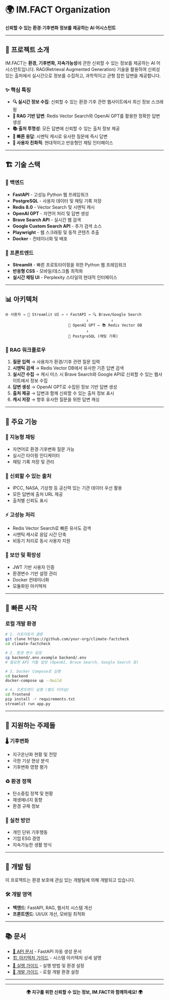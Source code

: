  # 🌍 IM.FACT Organization

**신뢰할 수 있는 환경·기후변화 정보를 제공하는 AI 어시스턴트**

---

## 🚀 프로젝트 소개

IM.FACT는 **환경, 기후변화, 지속가능성**에 관한 신뢰할 수 있는 정보를 제공하는 AI 어시스턴트입니다. RAG(Retrieval Augmented Generation) 기술을 활용하여 신뢰성 있는 출처에서 실시간으로 정보를 수집하고, 과학적이고 균형 잡힌 답변을 제공합니다.

### ✨ 핵심 특징

- **🔍 실시간 정보 수집**: 신뢰할 수 있는 환경·기후 관련 웹사이트에서 최신 정보 스크래핑
- **🧠 RAG 기반 답변**: Redis Vector Search와 OpenAI GPT를 활용한 정확한 답변 생성  
- **📚 출처 투명성**: 모든 답변에 신뢰할 수 있는 출처 정보 제공
- **💨 빠른 응답**: 시멘틱 캐시로 유사한 질문에 즉시 답변
- **📱 사용자 친화적**: 현대적이고 반응형인 채팅 인터페이스

---

## 🏗️ 기술 스택

### 🔧 백엔드
- **FastAPI** - 고성능 Python 웹 프레임워크
- **PostgreSQL** - 사용자 데이터 및 채팅 기록 저장
- **Redis 8.0** - Vector Search 및 시멘틱 캐시
- **OpenAI GPT** - 자연어 처리 및 답변 생성
- **Brave Search API** - 실시간 웹 검색
- **Google Custom Search API** - 추가 검색 소스
- **Playwright** - 웹 스크래핑 및 동적 콘텐츠 추출
- **Docker** - 컨테이너화 및 배포

### 🎨 프론트엔드  
- **Streamlit** - 빠른 프로토타이핑을 위한 Python 웹 프레임워크
- **반응형 CSS** - 모바일/데스크톱 최적화
- **실시간 채팅 UI** - Perplexity 스타일의 현대적 인터페이스

---

## 📊 아키텍처

```
🌐 사용자 → 🎨 Streamlit UI → ⚡ FastAPI → 🔍 Brave/Google Search
                                    ↓          ↓
                            🧠 OpenAI GPT ← 📚 Redis Vector DB
                                    ↓
                            💾 PostgreSQL (채팅 기록)
```

### 🔄 RAG 워크플로우

1. **질문 입력** → 사용자가 환경/기후 관련 질문 입력
2. **시멘틱 검색** → Redis Vector DB에서 유사한 기존 답변 검색
3. **실시간 수집** → 캐시 미스 시 Brave Search와 Google API로 신뢰할 수 있는 웹사이트에서 정보 수집
4. **답변 생성** → OpenAI GPT로 수집된 정보 기반 답변 생성
5. **출처 제공** → 답변과 함께 신뢰할 수 있는 출처 정보 표시
6. **캐시 저장** → 향후 유사한 질문을 위한 답변 캐싱

---

## 🎯 주요 기능

### 💬 지능형 채팅
- 자연어로 환경·기후변화 질문 가능
- 실시간 타이핑 인디케이터
- 채팅 기록 저장 및 관리

### 📖 신뢰할 수 있는 출처
- IPCC, NASA, 기상청 등 공신력 있는 기관 데이터 우선 활용
- 모든 답변에 출처 URL 제공
- 출처별 신뢰도 표시

### ⚡ 고성능 처리
- Redis Vector Search로 빠른 유사도 검색
- 시멘틱 캐시로 응답 시간 단축
- 비동기 처리로 동시 사용자 지원

### 🔐 보안 및 확장성
- JWT 기반 사용자 인증
- 환경변수 기반 설정 관리
- Docker 컨테이너화
- 모듈화된 아키텍처

---

## 🚀 빠른 시작

### 로컬 개발 환경

```bash
# 1. 리포지토리 클론
git clone https://github.com/your-org/climate-factcheck
cd climate-factcheck

# 2. 환경 변수 설정
cp backend/.env.example backend/.env
# 필요한 API 키들 설정 (OpenAI, Brave Search, Google Search 등)

# 3. Docker Compose로 실행
cd backend
docker-compose up --build

# 4. 프론트엔드 실행 (별도 터미널)
cd frontend
pip install -r requirements.txt
streamlit run app.py
```

---

## 📝 지원하는 주제들

### 🌡️ 기후변화
- 지구온난화 현황 및 전망
- 극한 기상 현상 분석
- 기후변화 영향 평가

### ♻️ 환경 정책
- 탄소중립 정책 및 현황
- 재생에너지 동향
- 환경 규제 정보

### 🌱 실천 방안
- 개인 단위 기후행동
- 기업 ESG 경영
- 지속가능한 생활 방식

---

## 🔧 개발 팀

이 프로젝트는 환경 보호에 관심 있는 개발팀에 의해 개발되고 있습니다.

### 🛠️ 개발 영역
- **백엔드**: FastAPI, RAG, 웹서치 시스템 개선
- **프론트엔드**: UI/UX 개선, 모바일 최적화

---

## 📚 문서

- [📖 API 문서](http://localhost:8000/docs) - FastAPI 자동 생성 문서
- [🏗️ 아키텍처 가이드](./docs/architecture.md) - 시스템 아키텍처 상세 설명
- [🚀 실행 가이드](./docs/deployment.md) - 실행 방법 및 환경 설정
- [🔧 개발 가이드](./docs/development.md) - 로컬 개발 환경 설정

---

---

<div align="center">

**🌍 지구를 위한 신뢰할 수 있는 정보, IM.FACT와 함께하세요! 🌍**

</div> 
